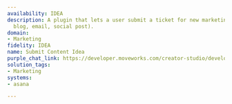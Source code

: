 ```yaml
---
availability: IDEA
description: A plugin that lets a user submit a ticket for new marketing content (e.g.,
  blog, email, social post).
domain:
- Marketing
fidelity: IDEA
name: Submit Content Idea
purple_chat_link: https://developer.moveworks.com/creator-studio/developer-tools/purple-chat/?conversation=%7B%22startTimestamp%22%3A%2211%3A43%2BAM%22%2C%22messages%22%3A%5B%7B%22role%22%3A%22user%22%2C%22parts%22%3A%5B%7B%22richText%22%3A%22I+need+to+submit+a+ticket+for+a+new+blog+post.%22%7D%5D%7D%2C%7B%22role%22%3A%22assistant%22%2C%22parts%22%3A%5B%7B%22richText%22%3A%22%3Cp%3ESure%2C+I+can+help+with+that.+What%27s+the+blog+post+title%2C+due+date%2C+and+a+brief+description%3F%3Cbr%3E%3C%2Fp%3E%22%7D%5D%7D%2C%7B%22role%22%3A%22user%22%2C%22parts%22%3A%5B%7B%22richText%22%3A%22%3Cp%3EIt%27s+titled+%27Future+of+Work%27%2C+needs+to+be+published+by+April+30th%2C+and+it%27s+about+how+technology+is+transforming+workplaces.%3Cbr%3E%3C%2Fp%3E%22%7D%5D%7D%2C%7B%22role%22%3A%22assistant%22%2C%22parts%22%3A%5B%7B%22richText%22%3A%22%3Cp%3EPlease+confirm+the+details+for+the+Asana+ticket.%3Cbr%3E%3C%2Fp%3E%22%7D%2C%7B%22richText%22%3A%22%3Cb%3E%3Cp%3EMarketing+Content+Ticket%3Cbr%3E%3C%2Fp%3E%3C%2Fb%3E%3Cbr%3E%3Cp%3E%3Cb%3EType+of+Content%3A%3C%2Fb%3E+Blog+Post%3Cbr%3E%3Cb%3ETitle%3A%3C%2Fb%3E+Future+of+Work%3Cbr%3E%3Cb%3EDue+Date%3A%3C%2Fb%3E+April+30th%3Cbr%3E%3Cb%3EDescription%3A%3C%2Fb%3E+About+how+technology+is+transforming+workplaces.%3Cbr%3E%3C%2Fp%3E%22%7D%2C%7B%22buttons%22%3A%5B%7B%22style%22%3A%22filled%22%2C%22buttonText%22%3A%22Submit+to+Asana%22%7D%2C%7B%22style%22%3A%22outlined%22%2C%22buttonText%22%3A%22Edit+Details%22%7D%2C%7B%22style%22%3A%22outlined%22%2C%22buttonText%22%3A%22Cancel%22%7D%5D%7D%5D%7D%5D%7D
solution_tags:
- Marketing
systems:
- asana

---
```

